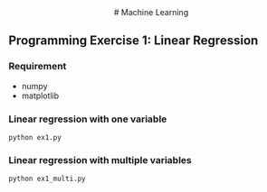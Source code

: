 <center> # Machine Learning </center>

## Programming Exercise 1: Linear Regression

### Requirement
 - numpy
 - matplotlib

### Linear regression with one variable
```
python ex1.py
```

### Linear regression with multiple variables
```
python ex1_multi.py
```